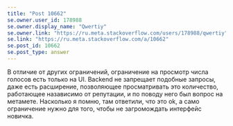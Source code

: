 ```yaml
---
title: "Post 10662"
se.owner.user_id: 178988
se.owner.display_name: "Qwertiy"
se.owner.link: "https://ru.meta.stackoverflow.com/users/178988/qwertiy"
se.link: "https://ru.meta.stackoverflow.com/a/10662"
se.post_id: 10662
se.post_type: answer
---
```

<p>В отличие от других ограничений, ограничение на просмотр числа голосов есть только на UI. Backend не запрещает подобные запросы, даже есть расширение, позволяющее просматривать это количество, работающее назависимо от репутации, и по поводу него был вопрос на метамете. Насколько я помню, там ответили, что это ok, а само ограничение нужно для того, чтобы не загромождать интерфейс новичка.</p>
